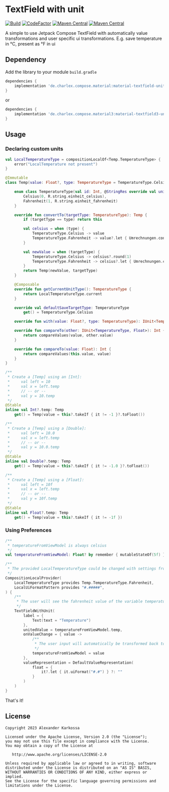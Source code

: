 # TextField with unit

<a href="https://github.com/ch4rl3x/textfield-unit/actions?query=workflow%3ABuild"><img src="https://github.com/ch4rl3x/textfield-unit/actions/workflows/build.yml/badge.svg" alt="Build"></a>
<a href="https://www.codefactor.io/repository/github/ch4rl3x/textfield-unit"><img src="https://www.codefactor.io/repository/github/ch4rl3x/textfield-unit/badge" alt="CodeFactor" /></a>
<a href="https://repo1.maven.org/maven2/de/charlex/compose/material/material-textfield-unit/"><img src="https://img.shields.io/maven-central/v/de.charlex.compose.material/material-textfield-unit" alt="Maven Central" /></a>
<a href="https://repo1.maven.org/maven2/de/charlex/compose/material3/material3-textfield-unit/"><img src="https://img.shields.io/maven-central/v/de.charlex.compose.material3/material3-textfield-unit" alt="Maven Central" /></a>

A simple to use Jetpack Compose TextField with automatically value transformations and user specific ui transformations. E.g. save temperature in °C, present as °F in ui

## Dependency

Add the library to your module `build.gradle`
```gradle
dependencies {
    implementation 'de.charlex.compose.material:material-textfield-unit:1.0.0-rc04'
}
```
or
```gradle
dependencies {
    implementation 'de.charlex.compose.material3:material-textfield3-unit:1.0.0-rc04'
}
```

## Usage

### Declaring custom units

```kotlin
val LocalTemperatureType = compositionLocalOf<Temp.TemperatureType> {
    error("LocalTemperature not present")
}
```

```kotlin
@Immutable
class Temp(value: Float?, type: TemperatureType = TemperatureType.Celsius) : BaseUnit<Temp.TemperatureType, Float>(value, type) {

    enum class TemperatureType(val id: Int, @StringRes override val unit: Int) : UnitType {
        Celsius(0, R.string.einheit_celsius),
        Fahrenheit(1, R.string.einheit_fahrenheit)
    }

    override fun convertTo(targetType: TemperatureType): Temp {
        if (targetType == type) return this

        val celsius = when (type) {
            TemperatureType.Celsius -> value
            TemperatureType.Fahrenheit -> value?.let { Umrechnungen.convertFarToCel(value) }
        }

        val newValue = when (targetType) {
            TemperatureType.Celsius -> celsius?.round(1)
            TemperatureType.Fahrenheit -> celsius?.let { Umrechnungen.convertCelToFar(celsius) }?.round(1)
        }
        return Temp(newValue, targetType)
    }

    @Composable
    override fun getCurrentUnitType(): TemperatureType {
        return LocalTemperatureType.current
    }

    override val defaultSaveTargetType: TemperatureType
        get() = TemperatureType.Celsius

    override fun with(value: Float?, type: TemperatureType): IUnit<TemperatureType, Float> = Temp(value, type)

    override fun compareTo(other: IUnit<TemperatureType, Float>): Int {
        return compareValues(value, other.value)
    }

    override fun compareTo(value: Float): Int {
        return compareValues(this.value, value)
    }
}

/**
 * Create a [Temp] using an [Int]:
 *     val left = 10
 *     val x = left.temp
 *     // -- or --
 *     val y = 10.temp
 */
@Stable
inline val Int?.temp: Temp
    get() = Temp(value = this?.takeIf { it != -1 }?.toFloat())

/**
 * Create a [Temp] using a [Double]:
 *     val left = 10.0
 *     val x = left.temp
 *     // -- or --
 *     val y = 10.0.temp
 */
@Stable
inline val Double?.temp: Temp
    get() = Temp(value = this?.takeIf { it != -1.0 }?.toFloat())

/**
 * Create a [Temp] using a [Float]:
 *     val left = 10f
 *     val x = left.temp
 *     // -- or --
 *     val y = 10f.temp
 */
@Stable
inline val Float?.temp: Temp
    get() = Temp(value = this?.takeIf { it != -1f })
```

### Using Preferences

```kotlin
/**
 * temperatureFromViewModel is always celsius
 */
val temperatureFromViewModel: Float? by remember { mutableStateOf(5f) }

/**
 * The provided LocalTemperatureType could be changed with settings from DataStore
 */
CompositionLocalProvider(
    LocalTemperatureType provides Temp.TemperatureType.Fahrenheit,
    LocalUiFormatPattern provides "#.#####",
) {
    /**
     * The user will see the fahrenheit value of the variable temperatureFromViewModel
     */
    TextFieldWithUnit(
        label = {
            Text(text = "Temperature")
        },
        unitedValue = temperatureFromViewModel.temp,
        onValueChange = { value ->
            /**
             * The user input will automatically be transformed back to celsius
             */
            temperatureFromViewModel = value
        },
        valueRepresentation = DefaultValueRepresentation(
            float = {
                it?.let { it.uiFormat("#.#") } ?: ""
            }
        )
    )
}
```

That's it!

License
--------

    Copyright 2023 Alexander Karkossa

    Licensed under the Apache License, Version 2.0 (the "License");
    you may not use this file except in compliance with the License.
    You may obtain a copy of the License at

       http://www.apache.org/licenses/LICENSE-2.0

    Unless required by applicable law or agreed to in writing, software
    distributed under the License is distributed on an "AS IS" BASIS,
    WITHOUT WARRANTIES OR CONDITIONS OF ANY KIND, either express or implied.
    See the License for the specific language governing permissions and
    limitations under the License.
